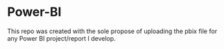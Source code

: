 # Power-BI
This repo was created with the sole propose of uploading the pbix file for any  Power BI project/report I develop.
